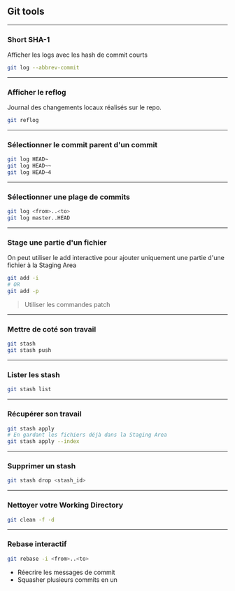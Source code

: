 ## Git tools

----

### Short SHA-1

Afficher les logs avec les hash de commit courts
```bash
git log --abbrev-commit
```

---

### Afficher le reflog

Journal des changements locaux réalisés sur le repo.
```bash
git reflog
```

---

### Sélectionner le commit parent d'un commit

```bash
git log HEAD~
git log HEAD~~
git log HEAD~4
```

---

### Sélectionner une plage de commits

```bash
git log <from>..<to>
git log master..HEAD
```

---

### Stage une partie d'un fichier

On peut utiliser le add interactive pour ajouter uniquement une partie d'une fichier à la Staging Area
```bash
git add -i
# OR
git add -p
```
> Utiliser les commandes patch

----

### Mettre de coté son travail

```bash
git stash
git stash push
```

----

### Lister les stash

```bash
git stash list
```

----

### Récupérer son travail

```bash
git stash apply
# En gardant les fichiers déjà dans la Staging Area
git stash apply --index
```

----

### Supprimer un stash

```bash
git stash drop <stash_id>
```

----

### Nettoyer votre Working Directory

```bash
git clean -f -d
```

----

### Rebase interactif

```bash
git rebase -i <from>..<to>
```
* Réecrire les messages de commit
* Squasher plusieurs commits en un

